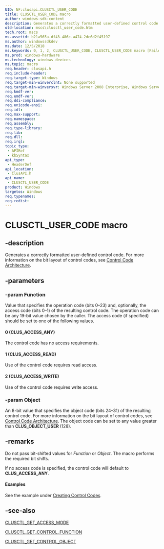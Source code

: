 ```yaml
---
UID: NF:clusapi.CLUSCTL_USER_CODE
title: CLUSCTL_USER_CODE macro
author: windows-sdk-content
description: Generates a correctly formatted user-defined control code. For more information on the bit layout of control codes, see Control Code Architecture.
old-location: mscs\clusctl_user_code.htm
tech.root: mscs
ms.assetid: b21a565a-df43-486c-a474-2dc6d2f45197
ms.author: windowssdkdev
ms.date: 12/5/2018
ms.keywords: 0, 1, 2, CLUSCTL_USER_CODE, CLUSCTL_USER_CODE macro [Failover Cluster], _wolf_clusctl_user_code, clusapi/CLUSCTL_USER_CODE, mscs.clusctl_user_code
ms.prod: windows-hardware
ms.technology: windows-devices
ms.topic: macro
req.header: clusapi.h
req.include-header: 
req.target-type: Windows
req.target-min-winverclnt: None supported
req.target-min-winversvr: Windows Server 2008 Enterprise, Windows Server 2008 Datacenter
req.kmdf-ver: 
req.umdf-ver: 
req.ddi-compliance: 
req.unicode-ansi: 
req.idl: 
req.max-support: 
req.namespace: 
req.assembly: 
req.type-library: 
req.lib: 
req.dll: 
req.irql: 
topic_type:
 - APIRef
 - kbSyntax
api_type:
 - HeaderDef
api_location:
 - ClusAPI.h
api_name:
 - CLUSCTL_USER_CODE
product: Windows
targetos: Windows
req.typenames: 
req.redist: 
---
```


# CLUSCTL_USER_CODE macro


## -description


Generates a correctly 
    formatted user-defined control code. For more information on the bit layout of control codes, see 
    <a href="https://msdn.microsoft.com/en-us/library/Aa369308(v=VS.85).aspx">Control Code Architecture</a>.


## -parameters




### -param Function

Value that specifies the operation code (bits 0–23) and, optionally, the access code 
     (bits 0–1) of the resulting control code. The operation code can be any 19-bit value chosen 
     by the caller. The access code (if specified) should be set to one of the following values.



#### 0 (CLUS_ACCESS_ANY)

The control code has no access requirements.



#### 1 (CLUS_ACCESS_READ)

Use of the control code requires read access.



#### 2 (CLUS_ACCESS_WRITE)

Use of the control code requires write access.


### -param Object

An 8-bit value that specifies the object code (bits 24–31) of the resulting control 
      code. For more information on the bit layout of control codes, see 
      <a href="https://msdn.microsoft.com/en-us/library/Aa369308(v=VS.85).aspx">Control Code Architecture</a>. The 
      object code can be set to any value greater than <b>CLUS_OBJECT_USER</b> (128).


## -remarks



Do not pass bit-shifted values for <i>Function</i> or <i>Object</i>. The 
    macro performs the required bit shifts.

If no access code is specified, the control code will default to 
    <b>CLUS_ACCESS_ANY</b>.


#### Examples

See the example under 
     <a href="https://msdn.microsoft.com/en-us/library/Aa369324(v=VS.85).aspx">Creating Control Codes</a>.

<div class="code"></div>



## -see-also




<a href="https://msdn.microsoft.com/en-us/library/Aa367233(v=VS.85).aspx">CLUSCTL_GET_ACCESS_MODE</a>



<a href="https://msdn.microsoft.com/en-us/library/Aa367234(v=VS.85).aspx">CLUSCTL_GET_CONTROL_FUNCTION</a>



<a href="https://msdn.microsoft.com/en-us/library/Aa367235(v=VS.85).aspx">CLUSCTL_GET_CONTROL_OBJECT</a>
 

 

